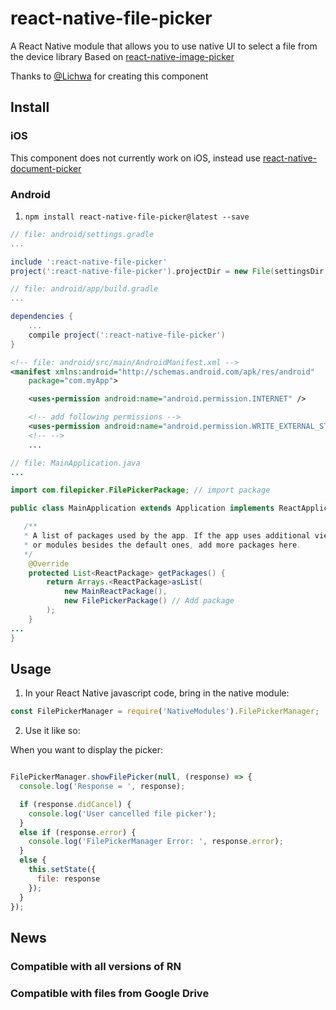 # react-native-file-picker
A React Native module that allows you to use native UI to select a file from the device library
Based on [react-native-image-picker](https://github.com/marcshilling/react-native-image-picker)

Thanks to [@Lichwa](https://github.com/Lichwa) for creating this component

## Install

### iOS
This component does not currently work on iOS, instead use [react-native-document-picker](https://github.com/Elyx0/react-native-document-picker)

### Android
1. `npm install react-native-file-picker@latest --save`

```gradle
// file: android/settings.gradle
...

include ':react-native-file-picker'
project(':react-native-file-picker').projectDir = new File(settingsDir, '../node_modules/react-native-file-picker/android')
```
```gradle
// file: android/app/build.gradle
...

dependencies {
    ...
    compile project(':react-native-file-picker')
}
```
```xml
<!-- file: android/src/main/AndroidManifest.xml -->
<manifest xmlns:android="http://schemas.android.com/apk/res/android"
    package="com.myApp">

    <uses-permission android:name="android.permission.INTERNET" />

    <!-- add following permissions -->
    <uses-permission android:name="android.permission.WRITE_EXTERNAL_STORAGE"/>
    <!-- -->
    ...
```
```java
// file: MainApplication.java
...

import com.filepicker.FilePickerPackage; // import package

public class MainApplication extends Application implements ReactApplication {

   /**
   * A list of packages used by the app. If the app uses additional views
   * or modules besides the default ones, add more packages here.
   */
    @Override
    protected List<ReactPackage> getPackages() {
        return Arrays.<ReactPackage>asList(
            new MainReactPackage(),
            new FilePickerPackage() // Add package
        );
    }
...
}

```
## Usage
1. In your React Native javascript code, bring in the native module:

  ```javascript
const FilePickerManager = require('NativeModules').FilePickerManager;
  ```
2. Use it like so:

  When you want to display the picker:
  ```javascript

  FilePickerManager.showFilePicker(null, (response) => {
    console.log('Response = ', response);

    if (response.didCancel) {
      console.log('User cancelled file picker');
    }
    else if (response.error) {
      console.log('FilePickerManager Error: ', response.error);
    }
    else {
      this.setState({
        file: response
      });
    }
  });
  ```

## News
### Compatible with all versions of RN
### Compatible with files from Google Drive
